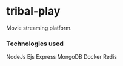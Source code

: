 # tribal-play
Movie streaming platform.

### Technologies used
NodeJs
Ejs
Express
MongoDB
Docker
Redis
